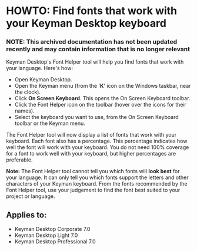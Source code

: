 # HOWTO: Find fonts that work with your Keyman Desktop keyboard

### **NOTE**: This archived documentation has not been updated recently and may contain information that is no longer relevant

Keyman Desktop's Font Helper tool will help you find fonts that work with your language. Here's how:
  - Open Keyman Desktop.
  - Open the Keyman menu (from the '**K**' icon on the Windows taskbar, near the clock).
  - Click **On Screen Keyboard**. This opens the On Screen Keyboard toolbar.
  - Click the Font Helper icon on the toolbar (hover over the icons for their names).
  - Select the keyboard you want to use, from the On Screen Keyboard toolbar or the Keyman menu.

The Font Helper tool will now display a list of fonts that work with your keyboard. Each font also has a percentage. This percentage indicates how well the font will work with your keyboard. You do not need 100% coverage for a font to work well with your keyboard, but higher percentages are preferable.

**Note:** The Font Helper tool cannot tell you which fonts will **look best** for your language. It can only tell you which fonts support the letters and other characters of your Keyman keyboard. From the fonts recommended by the Font Helper tool, use your judgement to find the font best suited to your project or language.

## Applies to:
* Keyman Desktop Corporate 7.0
* Keyman Desktop Light 7.0
* Keyman Desktop Professional 7.0